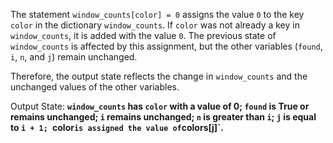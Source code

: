 The statement `window_counts[color] = 0` assigns the value `0` to the key `color` in the dictionary `window_counts`. If `color` was not already a key in `window_counts`, it is added with the value `0`. The previous state of `window_counts` is affected by this assignment, but the other variables (`found`, `i`, `n`, and `j`) remain unchanged. 

Therefore, the output state reflects the change in `window_counts` and the unchanged values of the other variables.

Output State: **`window_counts` has `color` with a value of 0; `found` is True or remains unchanged; `i` remains unchanged; `n` is greater than `i`; `j` is equal to `i + 1; `color` is assigned the value of `colors[j]`.**